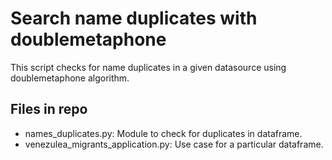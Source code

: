 # Search name duplicates with doublemetaphone

This script checks for name duplicates in a given datasource using doublemetaphone algorithm.

## Files in repo

* names_duplicates.py: Module to check for duplicates in dataframe.
* venezulea_migrants_application.py: Use case for a particular dataframe.